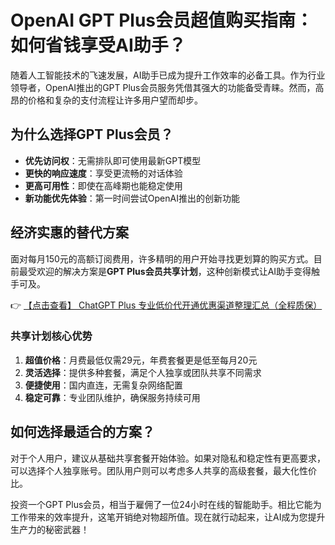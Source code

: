 # OpenAI GPT Plus会员超值购买指南：如何省钱享受AI助手？

随着人工智能技术的飞速发展，AI助手已成为提升工作效率的必备工具。作为行业领导者，OpenAI推出的GPT Plus会员服务凭借其强大的功能备受青睐。然而，高昂的价格和复杂的支付流程让许多用户望而却步。

## 为什么选择GPT Plus会员？

- **优先访问权**：无需排队即可使用最新GPT模型
- **更快的响应速度**：享受更流畅的对话体验
- **更高可用性**：即使在高峰期也能稳定使用
- **新功能优先体验**：第一时间尝试OpenAI推出的创新功能

## 经济实惠的替代方案

面对每月150元的高额订阅费用，许多精明的用户开始寻找更划算的购买方式。目前最受欢迎的解决方案是**GPT Plus会员共享计划**，这种创新模式让AI助手变得触手可及。

👉 [【点击查看】 ChatGPT Plus 专业低价代开通优惠渠道整理汇总（全程质保）](https://bit.ly/DaiKai)

### 共享计划核心优势

1. **超值价格**：月费最低仅需29元，年费套餐更是低至每月20元
2. **灵活选择**：提供多种套餐，满足个人独享或团队共享不同需求
3. **便捷使用**：国内直连，无需复杂网络配置
4. **稳定可靠**：专业团队维护，确保服务持续可用

## 如何选择最适合的方案？

对于个人用户，建议从基础共享套餐开始体验。如果对隐私和稳定性有更高要求，可以选择个人独享账号。团队用户则可以考虑多人共享的高级套餐，最大化性价比。

投资一个GPT Plus会员，相当于雇佣了一位24小时在线的智能助手。相比它能为工作带来的效率提升，这笔开销绝对物超所值。现在就行动起来，让AI成为您提升生产力的秘密武器！